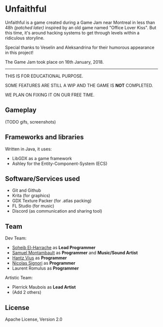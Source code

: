 # Unfaithful

Unfaithful is a game created during a Game Jam near Montreal
in less than 48h *(patched later)* inspired by an old game 
named "Office Lover Kiss". But this time, it's around hacking 
systems to get through levels within a ridiculous storyline.

Special thanks to Veselin and Aleksandrina for their
humorous appearance in this project!

The Game Jam took place on 16th January, 2018.

---

THIS IS FOR EDUCATIONAL PURPOSE.

SOME FEATURES ARE STILL A WIP AND THE GAME IS **NOT** COMPLETED.

WE PLAN ON FIXING IT ON OUR FREE TIME.

## Gameplay
(TODO gifs, screenshots)

## Frameworks and libraries

Written in Java, it uses:

- LibGDX as a game framework
- Ashley for the Entity-Component-System (ECS)

## Software/Services used

- Git and Github
- Krita (for graphics)
- GDX Texture Packer (for .atlas packing)
- FL Studio (for music)
- Discord (as communication and sharing tool)

## Team

Dev Team:
- [Soheib El-Harrache](https://github.com/Soheibooo) as **Lead Programmer**
- [Samuel Montambault](https://github.com/MysticFragilist) as **Programmer** and **Music/Sound Artist**
- [Hantz Vius](https://github.com/nhatzHK) as **Programmer**
- [Nicolas Signori](https://github.com/woofi7) as **Programmer**
- Laurent Romulus as **Programmer**

Artistic Team:
- Pierrick Maubois as **Lead Artist**
- (Add 2 others)

## License
Apache License, Version 2.0
